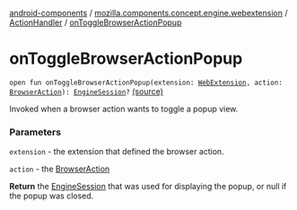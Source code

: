 [android-components](../../index.md) / [mozilla.components.concept.engine.webextension](../index.md) / [ActionHandler](index.md) / [onToggleBrowserActionPopup](./on-toggle-browser-action-popup.md)

# onToggleBrowserActionPopup

`open fun onToggleBrowserActionPopup(extension: `[`WebExtension`](../-web-extension/index.md)`, action: `[`BrowserAction`](../-browser-action/index.md)`): `[`EngineSession`](../../mozilla.components.concept.engine/-engine-session/index.md)`?` [(source)](https://github.com/mozilla-mobile/android-components/blob/master/components/concept/engine/src/main/java/mozilla/components/concept/engine/webextension/WebExtension.kt#L143)

Invoked when a browser action wants to toggle a popup view.

### Parameters

`extension` - the extension that defined the browser action.

`action` - the [BrowserAction](../-browser-action/index.md)

**Return**
the [EngineSession](../../mozilla.components.concept.engine/-engine-session/index.md) that was used for displaying the popup,
or null if the popup was closed.

